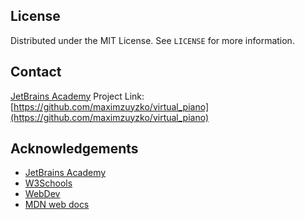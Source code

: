 <!-- LICENSE -->
## License
Distributed under the MIT License. See `LICENSE` for more information.
<!-- CONTACT -->
## Contact
[JetBrains Academy](https://hyperskill.org/profile/59115237)
Project Link: [https://github.com/maximzuyzko/virtual_piano](https://github.com/maximzuyzko/virtual_piano)
    
<!-- ACKNOWLEDGEMENTS -->
## Acknowledgements
* [JetBrains Academy](https://hyperskill.org/)
* [W3Schools](https://www.w3schools.com/)
* [WebDev](https://web.dev/)
* [MDN web docs](https://developer.mozilla.org/)

